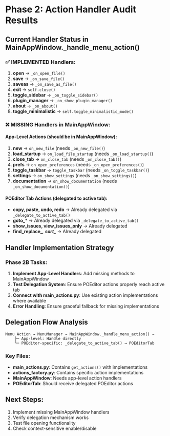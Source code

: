 # Phase 2: Action Handler Audit Results

## Current Handler Status in MainAppWindow._handle_menu_action()

### ✅ IMPLEMENTED Handlers:
1. **open** → `_on_open_file()` 
2. **save** → `_on_save_file()`
3. **saveas** → `_on_save_as_file()`
4. **exit** → `self.close()`
5. **toggle_sidebar** → `_on_toggle_sidebar()`
6. **plugin_manager** → `_on_show_plugin_manager()`
7. **about** → `_on_about()`
8. **toggle_minimalistic** → `self.toggle_minimalistic_mode()`

### ❌ MISSING Handlers in MainAppWindow:

#### App-Level Actions (should be in MainAppWindow):
1. **new** → `on_new_file` (needs `_on_new_file()`)
2. **load_startup** → `on_load_file_startup` (needs `_on_load_startup()`)
3. **close_tab** → `on_close_tab` (needs `_on_close_tab()`)
4. **prefs** → `on_open_preferences` (needs `_on_open_preferences()`)
5. **toggle_taskbar** → `toggle_taskbar` (needs `_on_toggle_taskbar()`)
6. **settings** → `on_show_settings` (needs `_on_show_settings()`)
7. **documentation** → `on_show_documentation` (needs `_on_show_documentation()`)

#### POEditor Tab Actions (delegated to active tab):
- **copy, paste, undo, redo** → Already delegated via `_delegate_to_active_tab()`
- **goto_*** → Already delegated via `_delegate_to_active_tab()`
- **show_issues, view_issues_only** → Already delegated
- **find_replace_***, **sort_*** → Already delegated

## Handler Implementation Strategy

### Phase 2B Tasks:

1. **Implement App-Level Handlers**: Add missing methods to MainAppWindow
2. **Test Delegation System**: Ensure POEditor actions properly reach active tab
3. **Connect with main_actions.py**: Use existing action implementations where available
4. **Error Handling**: Ensure graceful fallback for missing implementations

## Delegation Flow Analysis

```
Menu Action → MenuManager → MainAppWindow._handle_menu_action() → 
    ├─ App-level: Handle directly
    └─ POEditor-specific: _delegate_to_active_tab() → POEditorTab
```

### Key Files:
- **main_actions.py**: Contains `get_actions()` with implementations
- **actions_factory.py**: Contains specific action implementations
- **MainAppWindow**: Needs app-level action handlers
- **POEditorTab**: Should receive delegated POEditor actions

## Next Steps:
1. Implement missing MainAppWindow handlers
2. Verify delegation mechanism works
3. Test file opening functionality
4. Check context-sensitive enable/disable
